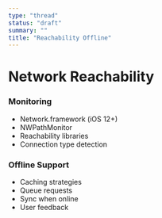 ```yaml
---
type: "thread"
status: "draft"
summary: ""
title: "Reachability Offline"
---
```


# Network Reachability


### Monitoring
- Network.framework (iOS 12+)
- NWPathMonitor
- Reachability libraries
- Connection type detection

### Offline Support
- Caching strategies
- Queue requests
- Sync when online
- User feedback

